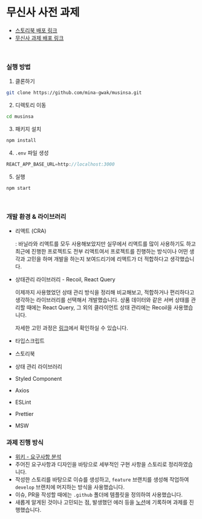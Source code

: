 # 무신사 사전 과제

- [스토리북 배포 링크](https://62d3bf18b3caf1d7d164899c-yjcrdsjsrq.chromatic.com/)
- [무신사 과제 배포 링크](https://mina-gwak.github.io/musinsa/)
<br/>

### 실행 방법

1. 클론하기

```bash
git clone https://github.com/mina-gwak/musinsa.git
```

2. 디렉토리 이동

```bash
cd musinsa
```

3. 패키지 설치

```bash
npm install
```

4. `.env` 파일 생성

```jsx
REACT_APP_BASE_URL=http://localhost:3000
```

5. 실행

```bash
npm start
```
<br/>

### 개발 환경 & 라이브러리

- 리액트 (CRA)

  : 바닐라와 리액트를 모두 사용해보았지만 실무에서 리액트를 많이 사용하기도 하고 최근에 진행한 프로젝트도 전부 리액트여서 프로젝트를 진행하는 방식이나 어떤 생각과 고민을 하며 개발을 하는지 보여드리기에 리액트가 더 적합하다고 생각했습니다.

- 상태관리 라이브러리 - Recoil, React Query

  이제까지 사용했었던 상태 관리 방식을 정리해 비교해보고, 적합하거나 편리하다고 생각하는 라이브러리를 선택해서 개발했습니다. 상품 데이터와 같은 서버 상태를 관리할 때에는 React Query, 그 외의 클라이언트 상태 관리에는 Recoil을 사용했습니다.

  자세한 고민 과정은 [링크](https://www.notion.so/375743e0741e455fa25a8ff7c6987ff8)에서 확인하실 수 있습니다.

- 타입스크립트
- 스토리북
- 상태 관리 라이브러리
- Styled Component
- Axios
- ESLint
- Prettier
- MSW
  <br/>

### 과제 진행 방식

- [위키 - 요구사항 분석](https://github.com/mina-gwak/musinsa/wiki/%EC%9A%94%EA%B5%AC%EC%82%AC%ED%95%AD-%EB%B6%84%EC%84%9D)
- 주어진 요구사항과 디자인을 바탕으로 세부적인 구현 사항을 스토리로 정리하였습니다.
- 작성한 스토리를 바탕으로 이슈를 생성하고, `feature` 브랜치를 생성해 작업하여 `develop` 브랜치에 머지하는 방식을 사용했습니다.
- 이슈, PR을 작성할 때에는 `.github` 폴더에 템플릿을 정의하여 사용했습니다.
- 새롭게 알게된 것이나 고민되는 점, 발생했던 에러 등을 [노션](https://www.notion.so/4f4db1ae77ba4c198c5d657ec847bb1a)에 기록하며 과제를 진행했습니다.
